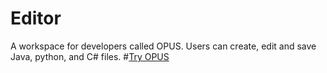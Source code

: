 # Editor
A workspace for developers called OPUS. Users can create, edit and save Java, python, and C# files.
#[Try OPUS](www.opusworkspace.herokuapp.com)
